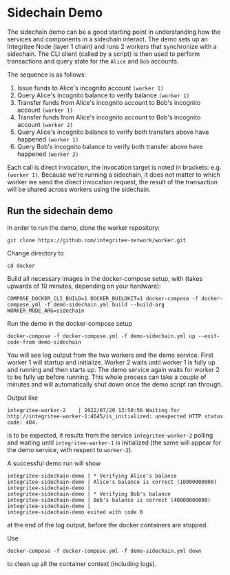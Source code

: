 # Sidechain Demo

The sidechain demo can be a good starting point in understanding how the services and components in a sidechain interact.
The demo sets up an Integritee Node (layer 1 chain) and runs 2 workers that synchronize with a sidechain. The CLI client (called by a script) is then used to perform transactions and query state for the `Alice` and `Bob` accounts.

The sequence is as follows:

1. Issue funds to Alice's incognito account `(worker 1)`
2. Query Alice's incognito balance to verify balance `(worker 1)`
3. Transfer funds from Alice's incognito account to Bob's incognito account `(worker 1)`
4. Transfer funds from Alice's incognito account to Bob's incognito account `(worker 2)`
5. Query Alice's incognito balance to verify both transfers above have happened `(worker 1)`
6. Query Bob's incognito balance to verify both transfer above have happened `(worker 2)`

Each call is direct invocation, the invocation target is noted in brackets: e.g. `(worker 1)`. Because we're running a sidechain, it does not matter to which worker we send the direct invocation request, the result of the transaction will be shared across workers using the sidechain.

## Run the sidechain demo

In order to run the demo, clone the worker repository:
```
git clone https://github.com/integritee-network/worker.git
```

Change directory to
```
cd docker
```

Build all necessary images in the docker-compose setup, with (takes upwards of 10 minutes, depending on your hardware):
```
COMPOSE_DOCKER_CLI_BUILD=1 DOCKER_BUILDKIT=1 docker-compose -f docker-compose.yml -f demo-sidechain.yml build --build-arg WORKER_MODE_ARG=sidechain
```

Run the demo in the docker-compose setup
```
docker-compose -f docker-compose.yml -f demo-sidechain.yml up --exit-code-from demo-sidechain
```

You will see log output from the two workers and the demo service. First worker 1 will startup and initialize. Worker 2 waits until worker 1 is fully up and running and then starts up. The demo service again waits for worker 2 to be fully up before running. This whole process can take a couple of minutes and will automatically shut down once the demo script ran through.

Output like
```
integritee-worker-2    | 2022/07/20 13:50:56 Waiting for http://integritee-worker-1:4645/is_initialized: unexpected HTTP status code: 404.
```
is to be expected, it results from the service `integritee-worker-2` polling and waiting until `integritee-worker-1` is initialized (the same will appear for the demo service, with respect to `worker-2`).

A successful demo run will show
```
integritee-sidechain-demo | * Verifying Alice's balance
integritee-sidechain-demo | Alice's balance is correct (10000000000)
integritee-sidechain-demo |
integritee-sidechain-demo | * Verifying Bob's balance
integritee-sidechain-demo | Bob's balance is correct (40000000000)
integritee-sidechain-demo |
integritee-sidechain-demo exited with code 0
```
at the end of the log output, before the docker containers are stopped.

Use
```
docker-compose -f docker-compose.yml -f demo-sidechain.yml down
```
to clean up all the container context (including logs).